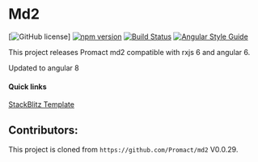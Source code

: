 # Md2

[![GitHub license](https://img.shields.io/badge/license-MIT-blue.svg)]
[![npm version](https://badge.fury.io/js/ng-md2.svg)](https://badge.fury.io/js/ng-md2)
[![Build Status](https://travis-ci.org/Vardan-bg/md2.svg?branch=master)](https://travis-ci.org/Vardan-bg/md2)
[![Angular Style Guide](https://mgechev.github.io/angular2-style-guide/images/badge.svg)](https://angular.io/styleguide)

This project releases Promact md2 compatible with rxjs 6 and angular 6.

Updated to angular 8

#### Quick links
[StackBlitz Template](https://stackblitz.com/edit/angular-md2)

## Contributors:

This project is cloned from `https://github.com/Promact/md2` V0.0.29.
